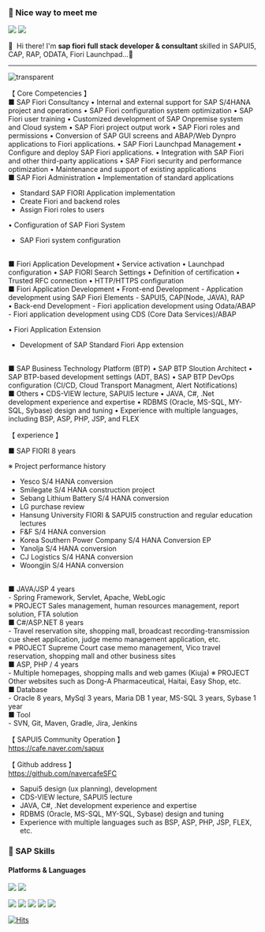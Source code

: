 ### 🤞 Nice way to meet me
<p>
  <a href="https://cafe.naver.com/sapui/" target="_blank"><img src="https://img.shields.io/badge/SAP Fiori Cafe-DD0B78?style=flat-square&logo=GitHub%20Sponsors&logoColor=white"/></a>  
  <a href="mailto:pangsezi@gmail.com" target="_blank"><img src="https://img.shields.io/badge/pangsezi@gmail.com-EA4335?style=flat-square&logo=Gmail&logoColor=white"/></a>

  👋&nbsp; Hi there! I'm <b>sap fiori full stack developer & consultant </b> skilled in SAPUI5, CAP, RAP, ODATA, Fiori Launchpad...🚀<br/>
</p>

<hr/>

  ![transparent](https://capsule-render.vercel.app/api?type=transparent&fontColor=0080FF&text=Full&nbsp;Stack&nbsp;SAP&nbsp;Fiori&height=150&fontSize=60&desc=Developer%20and%20Consultant&descAlignY=75&descAlign=60)  

<p>
  
【 Core Competencies 】
<br/>
■ SAP Fiori Consultancy
• Internal and external support for SAP S/4HANA project and operations
• SAP Fiori configuration system optimization
• SAP Fiori user training
• Customized development of SAP Onpremise system and Cloud system
• SAP Fiori project output work
• SAP Fiori roles and permissions
• Conversion of SAP GUI screens and ABAP/Web Dynpro applications to Fiori applications.
• SAP Fiori Launchpad Management
• Configure and deploy SAP Fiori applications.
• Integration with SAP Fiori and other third-party applications
• SAP Fiori security and performance optimization
• Maintenance and support of existing applications
<br/>
■ SAP Fiori Administration
• Implementation of standard applications
- Standard SAP FIORI Application implementation
- Create Fiori and backend roles
- Assign Fiori roles to users

• Configuration of SAP Fiori System
- SAP Fiori system configuration
<br/>
■ Fiori Application Development
• Service activation
• Launchpad configuration
• SAP FIORI Search Settings
• Definition of certification
• Trusted RFC connection
• HTTP/HTTPS configuration
<br/>
■ Fiori Application Development
• Front-end Development
- Application development using SAP Fiori Elements
- SAPUI5, CAP(Node, JAVA), RAP

<br/>
• Back-end Development
- Fiori application development using Odata/ABAP
- Fiori application development using CDS (Core Data Services)/ABAP

• Fiori Application Extension
- Development of SAP Standard Fiori App extension
<br/>
■ SAP Business Technology Platform (BTP)
• SAP BTP Sloution Architect
• SAP BTP-based development settings (ADT, BAS)
• SAP BTP DevOps configuration (CI/CD, Cloud Transport Managment, Alert Notifications)
<br/>
■ Others
• CDS-VIEW lecture, SAPUI5 lecture
• JAVA, C#, .Net development experience and expertise
• RDBMS (Oracle, MS-SQL, MY-SQL, Sybase) design and tuning
• Experience with multiple languages, including BSP, ASP, PHP, JSP, and FLEX


<br/>

【 experience 】

■ SAP FIORI 8 years

※ Project performance history
- Yesco S/4 HANA conversion
- Smilegate S/4 HANA construction project
- Sebang Lithium Battery S/4 HANA conversion
- LG purchase review
- Hansung University FIORI & SAPUI5 construction and regular education lectures
- F&F S/4 HANA conversion
- Korea Southern Power Company S/4 HANA Conversion EP
- Yanolja S/4 HANA conversion
- CJ Logistics S/4 HANA conversion
- Woongjin S/4 HANA conversion
<br/>
■ JAVA/JSP 4 years
<br/>
- Spring Framework, Servlet, Apache, WebLogic
<br/>
※ PROJECT
Sales management, human resources management, report solution, FTA solution
<br/>
■ C#/ASP.NET 8 years
<br/>
- Travel reservation site, shopping mall, broadcast recording-transmission cue sheet application, judge memo management application, etc.
 <br/>
※ PROJECT
Supreme Court case memo management, Vico travel reservation, shopping mall and other business sites
<br/>
■ ASP, PHP / 4 years
<br/>
- Multiple homepages, shopping malls and web games (Kiuja)
※ PROJECT
Other websites such as Dong-A Pharmaceutical, Haitai, Easy Shop, etc.
<br/>
■ Database
<br/>
- Oracle 8 years, MySql 3 years, Maria DB 1 year, MS-SQL 3 years, Sybase 1 year
<br/>
■ Tool
<br/>
- SVN, Git, Maven, Gradle, Jira, Jenkins

【 SAPUI5 Community Operation 】
<br/>
https://cafe.naver.com/sapux

【 Github address 】
<br/>
https://github.com/navercafeSFC
- Sapui5 design (ux planning), development
- CDS-VIEW lecture, SAPUI5 lecture
- JAVA, C#, .Net development experience and expertise
- RDBMS (Oracle, MS-SQL, MY-SQL, Sybase) design and tuning
- Experience with multiple languages such as BSP, ASP, PHP, JSP, FLEX, etc.
</p>


### 💪 SAP Skills
#### Platforms & Languages
<p>
  <img src="https://img.shields.io/badge/SAP FIORI-61DAFB?style=flat-square&logo=Quarkus&logoColor=white"/>
  <img src="https://img.shields.io/badge/SAP BTP-61DAFB?style=flat-square&logo=React&logoColor=black"/>  
</p>
<p>
  <img src="https://img.shields.io/badge/SAPUI5-0095D5?style=flat-square&logo=SAPUI5&logoColor=white"/> 
  <img src="https://img.shields.io/badge/CAP-3178C6?style=flat-square&logo=CAP&logoColor=white"/>
  <img src="https://img.shields.io/badge/NODE-007396?style=flat-square&logo=NODE&logoColor=white"/>
  <img src="https://img.shields.io/badge/RAP-007396?style=flat-square&logo=RAP&logoColor=white"/>
  <img src="https://img.shields.io/badge/FIORI-FA7343?style=flat-square&logo=FIORI&logoColor=white"/>  
</p>

[![Hits](https://hits.seeyoufarm.com/api/count/incr/badge.svg?url=https%3A%2F%2Fgithub.com%2Fpangse%2Fhit-counter&count_bg=%2379C83D&title_bg=%23555555&icon=&icon_color=%23E7E7E7&title=hits&edge_flat=false)](https://hits.seeyoufarm.com)



<!--### 💪Other Languages -->

<!--
### 💪 Neo GitHub stats 
<p>
  [![Neo GitHub stats](https://github-readme-stats.vercel.app/api?username=pangse)](https://github.com/pangse/github-readme-stats)
</p>
-->
<!--
### 💪Github Uses Languages 
<p>  
![Top Langs](https://github-readme-stats.vercel.app/api/top-langs/?username=pangse&layout=compact)
</p>
-->


